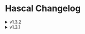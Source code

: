 # Hascal Changelog

<details>
<summary>v1.3.2</summary>

#### New features
- `for in` statement

#### Bug fixes
- Fix semantic analyser bugs

#### Removed
- `for to` and `for downto` statement removed

</details>

<details>
<summary>v1.3.1</summary>

#### New features
- Basic Semantic Anaslyser

#### Changes
- remove semicolon from syntax

</details>
